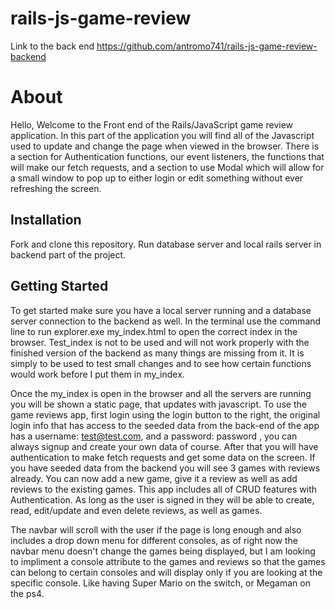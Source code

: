 # rails-js-game-review

Link to the back end https://github.com/antromo741/rails-js-game-review-backend

# About 
Hello, Welcome to the Front end of the Rails/JavaScript game review application.
In this part of the application you will find all of the Javascript used to update and change the page when viewed in the browser. 
There is a section for Authentication functions, our event listeners, the functions that will make our fetch requests, and a section to use Modal which will allow for a small window to pop up to either login or edit something without ever refreshing the screen.
## Installation
Fork and clone this repository.
Run database server and local rails server in backend part of the project.

## Getting Started
To get started make sure you have a local server running and a database server connection to the backend as well.
In the terminal use the command line to run explorer.exe my_index.html to open the correct index in the browser. Test_index is not to be used and will not work
properly with the finished version of the backend as many things are missing from it. It is simply to be used to test small changes and to see how certain functions would work before I put them in my_index.

Once the my_index is open in the browser and all the servers are running you will be shown a static page, that updates with javascript.
To use the game reviews app, first login using the login button to the right, the original login info that has access to the seeded data from the back-end of the app has a username: test@test.com, and a password: password , you can always signup and create your own data of course.
After that you will have authentication to make fetch requests and get some data on the screen. 
If you have seeded data from the backend you will see 3 games with reviews already. You can now add a new game, give it a review as well as add reviews to the existing games.
This app includes all of CRUD features with Authentication. As long as the user is signed in they will be able to create, read, edit/update and even delete reviews, as well as games.

The navbar will scroll with the user if the page is long enough and also includes a drop down menu for different consoles, as of right now the navbar menu doesn't change the games being displayed, but I am looking to impliment a console attribute to the games and reviews so that the games can belong to certain consoles and will display only if you are looking at the specific console. Like having Super Mario on the switch, or Megaman on the ps4.
